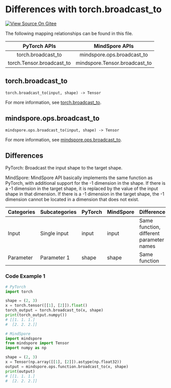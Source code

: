 # Differences with torch.broadcast_to

[![View Source On Gitee](https://mindspore-website.obs.cn-north-4.myhuaweicloud.com/website-images/r2.1/resource/_static/logo_source_en.png)](https://gitee.com/mindspore/docs/blob/r2.1/docs/mindspore/source_en/note/api_mapping/pytorch_diff/broadcast_to.md)

The following mapping relationships can be found in this file.

|     PyTorch APIs      |      MindSpore APIs       |
| :-------------------: | :-----------------------: |
|    torch.broadcast_to     |  mindspore.ops.broadcast_to   |
|   torch.Tensor.broadcast_to    |   mindspore.Tensor.broadcast_to    |

## torch.broadcast_to

```text
torch.broadcast_to(input, shape) -> Tensor
```

For more information, see [torch.broadcast_to](https://pytorch.org/docs/1.8.1/generated/torch.broadcast_to.html).

## mindspore.ops.broadcast_to

```text
mindspore.ops.broadcast_to(input, shape) -> Tensor
```

For more information, see [mindspore.ops.broadcast_to](https://mindspore.cn/docs/en/r2.1/api_python/ops/mindspore.ops.broadcast_to.html).

## Differences

PyTorch: Broadcast the input shape to the target shape.

MindSpore: MindSpore API basically implements the same function as PyTorch, with additional support for the -1 dimension in the shape. If there is a -1 dimension in the target shape, it is replaced by the value of the input shape in that dimension. If there is a -1 dimension in the target shape, the -1 dimension cannot be located in a dimension that does not exist.

| Categories | Subcategories | PyTorch | MindSpore | Differences   |
| ---- | ----- | ------- | --------- | -------------- |
| Input | Single input | input | input | Same function, different parameter names |
|Parameter | Parameter 1 | shape | shape |Same function |

### Code Example 1

```python
# PyTorch
import torch

shape = (2, 3)
x = torch.tensor([[1], [2]]).float()
torch_output = torch.broadcast_to(x, shape)
print(torch_output.numpy())
# [[1. 1. 1.]
#  [2. 2. 2.]]

# MindSpore
import mindspore
from mindspore import Tensor
import numpy as np

shape = (2, 3)
x = Tensor(np.array([[1], [2]]).astype(np.float32))
output = mindspore.ops.function.broadcast_to(x, shape)
print(output)
# [[1. 1. 1.]
#  [2. 2. 2.]]
```
